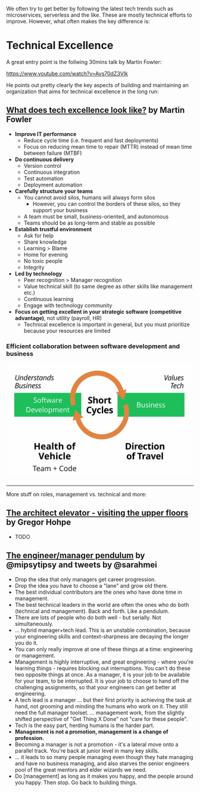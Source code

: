 We often try to get better by following the latest tech trends such as microservices, serverless and the like.
These are mostly technical efforts to improve.
However, what often makes the key difference is:

# Technical Excellence

A great entry point is the follwing 30mins talk by Martin Fowler:

https://www.youtube.com/watch?v=Avs70dZ3Vlk

He points out pretty clearly the key aspects of building and maintaining an organization that aims for technical excellence in the long run:

## [What does tech excellence look like?](https://www.youtube.com/watch?v=Avs70dZ3Vlk) by Martin Fowler
* **Improve IT performance**
  * Reduce cycle time (i.e. frequent and fast deployments)
  * Focus on reducing mean time to repair (MTTR) instead of mean time between failure (MTBF)
* **Do continuous delivery**
  * Version control
  * Continuous integration
  * Test automation
  * Deployment automation
* **Carefully structure your teams**
  * You cannot avoid silos, humans will always form silos
    * However, you can control the borders of these silos, so they support your business
  * A team must be small, business-oriented, and autonomous
  * Teams should be as long-term and stable as possible
* **Establish trustful environment**
  * Ask for help
  * Share knowledge
  * Learning > Blame
  * Home for evening
  * No toxic people
  * Integrity
* **Led by technology**
  * Peer recognition > Manager recognition
  * Value technical skill (to same degree as other skills like management etc.)
  * Continuous learning
  * Engage with technology community
* **Focus on getting excellent in your strategic software (competitive advantage)**, not utility (payroll, HR)
  * Technical excellence is important in general, but you must prioritize because your resources are limited

### Efficient collaboration between software development and business

![Efficient collaboration between software development and business by Martin Fowler](business-tech-excellence-by-martinfowler.png)

----

More stuff on roles, management vs. technical and more:

## [The architect elevator - visiting the upper floors](https://martinfowler.com/articles/architect-elevator.html) by Gregor Hohpe
* TODO

## [The engineer/manager pendulum](https://charity.wtf/2017/05/11/the-engineer-manager-pendulum/) by @mipsytipsy and tweets by @sarahmei
* Drop the idea that only managers get career progression.
* Drop the idea you have to choose a "lane" and grow old there.
* The best individual contributors are the ones who have done time in management.
* The best technical leaders in the world are often the ones who do both (technical and management). Back and forth. Like a pendulum.
* There are lots of people who do both well - but serially. Not simultaneously.
* ... hybrid manager+tech lead. This is an unstable combination, because your engineering skills and context-sharpness are decaying the longer you do it.
* You can only really improve at one of these things at a time: engineering or management.
* Management is highly interruptive, and great engineering - where you're learning things - requires blocking out interruptions. You can't do these two opposite things at once. As a manager, it is your job to be available for your team, to be interrupted. It is your job to choose to hand off the challenging assignments, so that your engineers can get better at engineering.
* A tech lead is a manager ... but their first priority is achieving the task at hand, not grooming and minding the humans who work on it. They still need the full manager toolset. ... management work, from the slightly shifted perspective of "Get Thing X Done" not "care for these people".
* Tech is the easy part, herding humans is the harder part.
* **Management is not a promotion, management is a change of profession.**
* Becoming a manager is not a promotion - it's a lateral move onto a parallel track. You're back at junior level in many key skills.
* ... it leads to so many people managing even though they hate managing and have no business managing, and also starves the senior engineers pool of the great mentors and elder wizards we need.
* Do [management] as long as it makes you happy, and the people around you happy. Then stop. Go back to building things.
